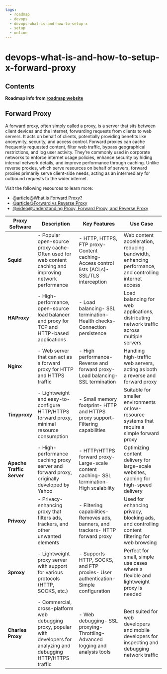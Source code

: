 ```yaml
---
tags:
  - roadmap
  - devops
  - devops-what-is-and-how-to-setup-x
  - setup
  - online
---
```


# devops-what-is-and-how-to-setup-x-forward-proxy

## Contents

__Roadmap info from [roadmap website](https://roadmap.sh/devops/forward-proxy@F93XnRj0BLswJkzyRggLS)__

## Forward Proxy

A forward proxy, often simply called a proxy, is a server that sits between client devices and the internet, forwarding requests from clients to web servers. It acts on behalf of clients, potentially providing benefits like anonymity, security, and access control. Forward proxies can cache frequently requested content, filter web traffic, bypass geographical restrictions, and log user activity. They’re commonly used in corporate networks to enforce internet usage policies, enhance security by hiding internal network details, and improve performance through caching. Unlike reverse proxies, which serve resources on behalf of servers, forward proxies primarily serve client-side needs, acting as an intermediary for outbound requests to the wider internet.

Visit the following resources to learn more:

* [@article@What is Forward Proxy?](https://www.fortinet.com/resources/cyberglossary/proxy-server)
* [@article@Forward vs Reverse Proxy](https://oxylabs.io/blog/reverse-proxy-vs-forward-proxy)
* [@video@Understanding Proxy, Forward Proxy, and Reverse Proxy](https://www.youtube.com/watch?v=HrG0MHkSsCA)

| __Proxy Software__        | __Description__                                                                                                          | __Key Features__                                                                                         | __Use Case__                                                                                         |
| ------------------------- | ------------------------------------------------------------------------------------------------------------------------ | -------------------------------------------------------------------------------------------------------- | ---------------------------------------------------------------------------------------------------- |
| __Squid__                 | - Popular open-source proxy cache- Often used for web content caching and improving network performance              | - HTTP, HTTPS, FTP proxy- Content caching- Access control lists (ACLs)- SSL/TLS interception | Web content acceleration, reducing bandwidth, enhancing performance, and controlling internet access |
| __HAProxy__               | - High-performance, open-source load balancer and proxy for TCP and HTTP-based applications                              | - Load balancing- SSL termination- Health checks- Connection persistence                     | Load balancing for web applications, distributing network traffic across multiple servers            |
| __Nginx__                 | - Web server that can act as a forward proxy for HTTP and HTTPS traffic                                                  | - High performance- Reverse and forward proxy- Load balancing- SSL termination               | Handling high-traffic web servers, acting as both a reverse and forward proxy                        |
| __Tinyproxy__             | - Lightweight and easy-to-configure HTTP/HTTPS forward proxy, minimal resource consumption                               | - Small memory footprint- HTTP and HTTPS proxy support- Filtering capabilities                   | Suitable for smaller environments or low-resource systems that require a simple forward proxy        |
| __Apache Traffic Server__ | - High-performance caching proxy server and forward proxy, originally developed by Yahoo                                 | - HTTP/HTTPS forward proxy- Large-scale content caching- SSL termination- High scalability   | Optimizing content delivery for large-scale websites, caching for high-speed delivery                |
| __Privoxy__               | - Privacy-enhancing proxy that filters ads, trackers, and other unwanted elements                                        | - Filtering capabilities- Removes ads, banners, and trackers- HTTP forward proxy                 | Used for enhancing privacy, blocking ads, and controlling content filtering for web browsing         |
| __3proxy__                | - Lightweight proxy server with support for various protocols (HTTP, SOCKS, etc.)                                        | - Supports HTTP, SOCKS, and FTP proxies- User authentication- Simple configuration               | Perfect for small, simple use cases where a flexible and lightweight proxy is needed                 |
| __Charles Proxy__         | - Commercial, cross-platform web debugging proxy, popular with developers for analyzing and debugging HTTP/HTTPS traffic | - Web debugging- SSL proxying- Throttling- Advanced logging and analysis tools               | Best suited for web developers and mobile developers for inspecting and debugging network traffic    |
